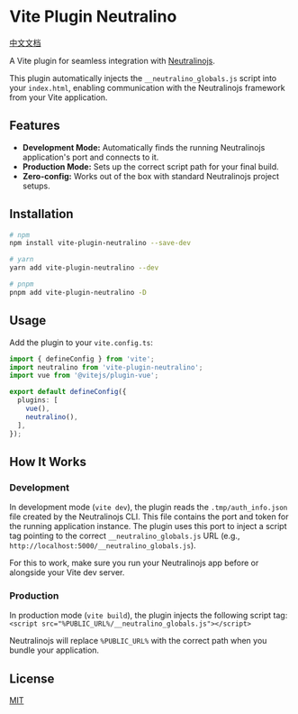# Vite Plugin Neutralino

[中文文档](./README.zh-CN.md)

A Vite plugin for seamless integration with [Neutralinojs](https://neutralino.js.org/).

This plugin automatically injects the `__neutralino_globals.js` script into your `index.html`, enabling communication with the Neutralinojs framework from your Vite application.

## Features

-   **Development Mode:** Automatically finds the running Neutralinojs application's port and connects to it.
-   **Production Mode:** Sets up the correct script path for your final build.
-   **Zero-config:** Works out of the box with standard Neutralinojs project setups.

## Installation

```bash
# npm
npm install vite-plugin-neutralino --save-dev

# yarn
yarn add vite-plugin-neutralino --dev

# pnpm
pnpm add vite-plugin-neutralino -D
```

## Usage

Add the plugin to your `vite.config.ts`:

```typescript
import { defineConfig } from 'vite';
import neutralino from 'vite-plugin-neutralino';
import vue from '@vitejs/plugin-vue';

export default defineConfig({
  plugins: [
    vue(),
    neutralino(),
  ],
});
```

## How It Works

### Development

In development mode (`vite dev`), the plugin reads the `.tmp/auth_info.json` file created by the Neutralinojs CLI. This file contains the port and token for the running application instance. The plugin uses this port to inject a script tag pointing to the correct `__neutralino_globals.js` URL (e.g., `http://localhost:5000/__neutralino_globals.js`).

For this to work, make sure you run your Neutralinojs app before or alongside your Vite dev server.

### Production

In production mode (`vite build`), the plugin injects the following script tag:
`<script src="%PUBLIC_URL%/__neutralino_globals.js"></script>`

Neutralinojs will replace `%PUBLIC_URL%` with the correct path when you bundle your application.

## License

[MIT](./LICENSE)